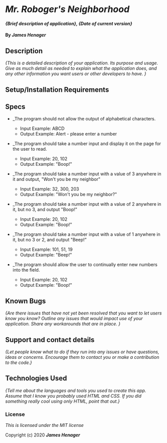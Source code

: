 # _Mr. Roboger's Neighborhood_

#### _{Brief description of application}, {Date of current version}_

#### By _**James Henager**_

## Description

_{This is a detailed description of your application. Its purpose and usage.  Give as much detail as needed to explain what the application does, and any other information you want users or other developers to have. }_

## Setup/Installation Requirements


## Specs

* _The program should not allow the output of alphabetical characters.
    - Input Example: ABCD
    - Output Example: Alert - please enter a number

* _The program should take a number input and display it on the page for the user to read.
    - Input Example: 20, 102
    - Output Example: "Boop!"

* _The program should take a number input with a value of 3 anywhere in it and output, "Won't you be my neighbor"
    - Input Example: 32, 300, 203
    - Output Example: "Won't you be my neighbor?"

* _The program should take a number input with a value of 2 anywhere in it, but no 3, and output "Boop!"
    - Input Example: 20, 102
    - Output Example: "Boop!"

* _The program should take a number input with a value of 1 anywhere in it, but no 3 or 2, and output "Beep!"
    - Input Example: 101, 51, 19
    - Output Example: "Beep!"

* _The program should allow the user to continually enter new numbers into the field.
    - Input Example: 20, 102
    - Output Example: "Boop!"


## Known Bugs

_{Are there issues that have not yet been resolved that you want to let users know you know?  Outline any issues that would impact use of your application.  Share any workarounds that are in place. }_

## Support and contact details

_{Let people know what to do if they run into any issues or have questions, ideas or concerns.  Encourage them to contact you or make a contribution to the code.}_

## Technologies Used

_{Tell me about the languages and tools you used to create this app. Assume that I know you probably used HTML and CSS. If you did something really cool using only HTML, point that out.}_

### License

*This is licensed under the MIT license*

Copyright (c) 2020 **_James Henager_**